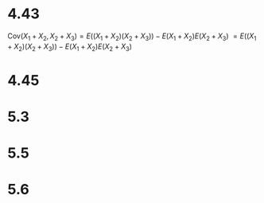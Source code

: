 # 4.43

$\text{Cov}(X_1+X_2,X_2+X_3)=E((X_1+X_2)(X_2+X_3))-E(X_1+X_2)E(X_2+X_3)$
$=E((X_1+X_2)(X_2+X_3))-E(X_1+X_2)E(X_2+X_3)$

# 4.45

# 5.3

# 5.5

# 5.6
